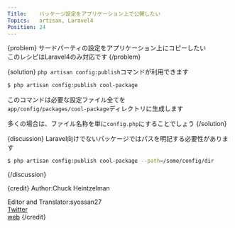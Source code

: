 ```yaml
---
Title:    パッケージ設定をアプリケーション上で公開したい
Topics:   artisan, Laravel4
Position: 24
---
```


{problem}
サードパーティの設定をアプリケーション上にコピーしたい  
このレシピはLaravel4のみ対応です
{/problem}

{solution}
`php artisan config:publish`コマンドが利用できます

```bash
$ php artisan config:publish cool-package
```

このコマンドは必要な設定ファイル全てを  
`app/config/packages/cool-package`ディレクトリに生成します

多くの場合は、ファイル名称を単に`config.php`にすることでしょう
{/solution}

{discussion}
Laravel向けでないパッケージではパスを明記する必要性があります

```bash
$ php artisan config:publish cool-package --path=/some/config/dir
```
{/discussion}

{credit}
Author:Chuck Heintzelman

Editor and Translator:syossan27  
[Twitter](https://twitter.com/syossan27)  
[web](http://syossan.hateblo.jp/0)
{/credit}
